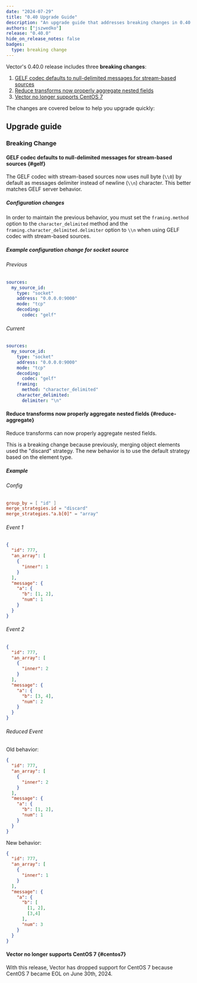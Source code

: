 ```yaml
---
date: "2024-07-29"
title: "0.40 Upgrade Guide"
description: "An upgrade guide that addresses breaking changes in 0.40.0"
authors: ["jszwedko"]
release: "0.40.0"
hide_on_release_notes: false
badges:
  type: breaking change
---
```


Vector's 0.40.0 release includes three **breaking changes**:

1. [GELF codec defaults to null-delimited messages for stream-based sources](#gelf)
1. [Reduce transforms now properly aggregate nested fields](#reduce-aggregate)
1. [Vector no longer supports CentOS 7](#centos7)

The changes are covered below to help you upgrade quickly:

## Upgrade guide

### Breaking Change

#### GELF codec defaults to null-delimited messages for stream-based sources {#gelf}

The GELF codec with stream-based sources now uses null byte (`\\0`) by default as messages delimiter
instead of newline (`\\n`) character. This better matches GELF server behavior.

##### Configuration changes

In order to maintain the previous behavior, you must set the `framing.method` option to the
`character_delimited` method and the `framing.character_delimited.delimiter` option to `\\n` when
using GELF codec with stream-based sources.

##### Example configuration change for socket source

###### Previous

```yaml
sources:
  my_source_id:
    type: "socket"
    address: "0.0.0.0:9000"
    mode: "tcp"
    decoding:
      codec: "gelf"
```

###### Current

```yaml
sources:
  my_source_id:
    type: "socket"
    address: "0.0.0.0:9000"
    mode: "tcp"
    decoding:
      codec: "gelf"
    framing:
      method: "character_delimited"
    character_delimited:
      delimiter: "\n"
```

#### Reduce transforms now properly aggregate nested fields {#reduce-aggregate}

Reduce transforms can now properly aggregate nested fields.

This is a breaking change because previously, merging object elements used the "discard" strategy.
The new behavior is to use the default strategy based on the element type.

##### Example

###### Config

```toml
group_by = [ "id" ]
merge_strategies.id = "discard"
merge_strategies."a.b[0]" = "array"
```

###### Event 1

```json
{
  "id": 777,
  "an_array": [
    {
      "inner": 1
    }
  ],
  "message": {
    "a": {
      "b": [1, 2],
      "num": 1
    }
  }
}
```

###### Event 2

```json
{
  "id": 777,
  "an_array": [
    {
      "inner": 2
    }
  ],
  "message": {
    "a": {
      "b": [3, 4],
      "num": 2
    }
  }
}
```

###### Reduced Event

Old behavior:

```json
{
  "id": 777,
  "an_array": [
    {
      "inner": 2
    }
  ],
  "message": {
    "a": {
      "b": [1, 2],
      "num": 1
    }
  }
}
```

New behavior:

```json
{
  "id": 777,
  "an_array": [
    {
      "inner": 1
    }
  ],
  "message": {
    "a": {
      "b": [
        [1, 2],
        [3,4]
      ],
      "num": 3
    }
  }
}
```

#### Vector no longer supports CentOS 7 {#centos7}

With this release, Vector has dropped support for CentOS 7 because CentOS 7 became EOL on June 30th,
2024.
